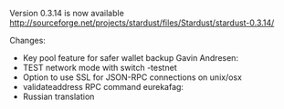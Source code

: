 Version 0.3.14 is now available
http://sourceforge.net/projects/stardust/files/Stardust/stardust-0.3.14/

Changes:
* Key pool feature for safer wallet backup
Gavin Andresen:
* TEST network mode with switch -testnet
* Option to use SSL for JSON-RPC connections on unix/osx
* validateaddress RPC command
eurekafag:
* Russian translation
